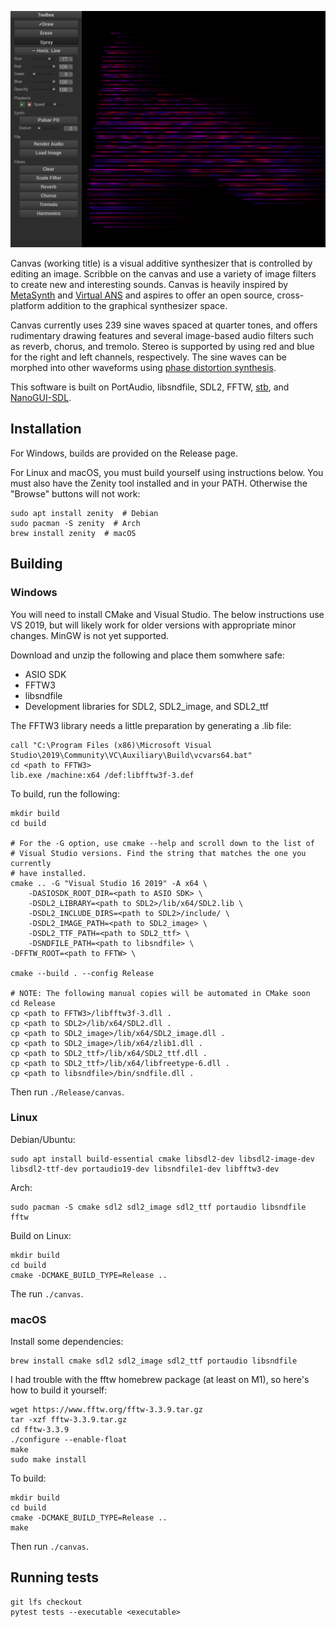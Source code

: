 ![Screenshot of Canvas](screenshot.png)

Canvas (working title) is a visual additive synthesizer that is controlled by editing an image. Scribble on the canvas and use a variety of image filters to create new and interesting sounds. Canvas is heavily inspired by [MetaSynth](https://uisoftware.com/metasynth/) and [Virtual ANS](https://warmplace.ru/soft/ans/) and aspires to offer an open source, cross-platform addition to the graphical synthesizer space.

Canvas currently uses 239 sine waves spaced at quarter tones, and offers rudimentary drawing features and several image-based audio filters such as reverb, chorus, and tremolo. Stereo is supported by using red and blue for the right and left channels, respectively. The sine waves can be morphed into other waveforms using [phase distortion synthesis](https://en.wikipedia.org/wiki/Phase_distortion_synthesis).

This software is built on PortAudio, libsndfile, SDL2, FFTW, [stb](https://github.com/nothings/stb/), and [NanoGUI-SDL](https://github.com/dalerank/nanogui-sdl/).

## Installation

For Windows, builds are provided on the Release page.

For Linux and macOS, you must build yourself using instructions below. You must also have the Zenity tool installed and in your PATH. Otherwise the "Browse" buttons will not work:

    sudo apt install zenity  # Debian
    sudo pacman -S zenity  # Arch
    brew install zenity  # macOS

## Building

### Windows

You will need to install CMake and Visual Studio. The below instructions use VS 2019, but will likely work for older versions with appropriate minor changes. MinGW is not yet supported.

Download and unzip the following and place them somwhere safe:

- ASIO SDK
- FFTW3
- libsndfile
- Development libraries for SDL2, SDL2_image, and SDL2_ttf

The FFTW3 library needs a little preparation by generating a .lib file:

    call "C:\Program Files (x86)\Microsoft Visual Studio\2019\Community\VC\Auxiliary\Build\vcvars64.bat"
    cd <path to FFTW3>
    lib.exe /machine:x64 /def:libfftw3f-3.def

To build, run the following:

    mkdir build
    cd build

    # For the -G option, use cmake --help and scroll down to the list of
    # Visual Studio versions. Find the string that matches the one you currently
    # have installed.
    cmake .. -G "Visual Studio 16 2019" -A x64 \
        -DASIOSDK_ROOT_DIR=<path to ASIO SDK> \
        -DSDL2_LIBRARY=<path to SDL2>/lib/x64/SDL2.lib \
        -DSDL2_INCLUDE_DIRS=<path to SDL2>/include/ \
        -DSDL2_IMAGE_PATH=<path to SDL2_image> \
        -DSDL2_TTF_PATH=<path to SDL2_ttf> \
        -DSNDFILE_PATH=<path to libsndfile> \
	-DFFTW_ROOT=<path to FFTW> \

    cmake --build . --config Release

    # NOTE: The following manual copies will be automated in CMake soon
    cd Release
    cp <path to FFTW3>/libfftw3f-3.dll .
    cp <path to SDL2>/lib/x64/SDL2.dll .
    cp <path to SDL2_image>/lib/x64/SDL2_image.dll .
    cp <path to SDL2_image>/lib/x64/zlib1.dll .
    cp <path to SDL2_ttf>/lib/x64/SDL2_ttf.dll .
    cp <path to SDL2_ttf>/lib/x64/libfreetype-6.dll .
    cp <path to libsndfile>/bin/sndfile.dll .

Then run `./Release/canvas`.

### Linux

Debian/Ubuntu:

    sudo apt install build-essential cmake libsdl2-dev libsdl2-image-dev libsdl2-ttf-dev portaudio19-dev libsndfile1-dev libfftw3-dev

Arch:

    sudo pacman -S cmake sdl2 sdl2_image sdl2_ttf portaudio libsndfile fftw

Build on Linux:

    mkdir build
    cd build
    cmake -DCMAKE_BUILD_TYPE=Release ..

The run `./canvas`.

### macOS

Install some dependencies:

    brew install cmake sdl2 sdl2_image sdl2_ttf portaudio libsndfile

I had trouble with the fftw homebrew package (at least on M1), so here's how to build it yourself:

    wget https://www.fftw.org/fftw-3.3.9.tar.gz
    tar -xzf fftw-3.3.9.tar.gz
    cd fftw-3.3.9
    ./configure --enable-float
    make
    sudo make install

To build:

    mkdir build
    cd build
    cmake -DCMAKE_BUILD_TYPE=Release ..
    make

Then run `./canvas`.

## Running tests

    git lfs checkout
    pytest tests --executable <executable>
